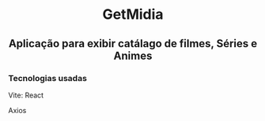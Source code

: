 <h1 align="center"> GetMidia </h1>
<h2 align="center"> Aplicação para exibir catálago de filmes, Séries e Animes </h2>

<h3> Tecnologias usadas </h3>
<p> Vite: React </P>
<p> Axios </p>
